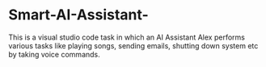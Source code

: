 # Smart-AI-Assistant-
This is a visual studio code task in which an AI Assistant Alex performs various tasks like playing songs, sending emails, shutting down system etc by taking voice commands.
